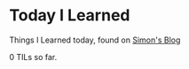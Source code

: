 # Today I Learned

Things I Learned today, found on [Simon's Blog](https://simonwillison.net/2020/Apr/20/self-rewriting-readme/)

0 TILs so far.

